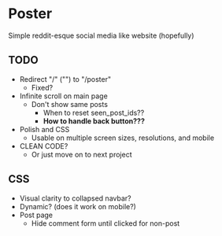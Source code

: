 # Poster

Simple reddit-esque social media like website (hopefully)

## TODO

- Redirect "/" ("") to "/poster"
    - Fixed?
- Infinite scroll on main page
    - Don't show same posts
        - When to reset seen_post_ids??
        - **How to handle back button???**
- Polish and CSS
    - Usable on multiple screen sizes, resolutions, and mobile
- CLEAN CODE?
    - Or just move on to next project

## CSS

- Visual clarity to collapsed navbar?
- Dynamic? (does it work on mobile?)
- Post page
    - Hide comment form until clicked for non-post